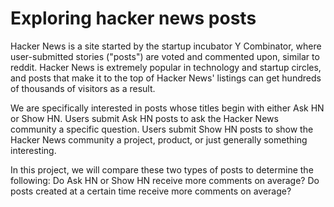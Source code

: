 # Exploring hacker news posts

Hacker News is a site started by the startup incubator Y Combinator, where user-submitted stories ("posts") are voted and commented upon, similar to reddit. Hacker News is extremely popular in technology and startup circles, and posts that make it to the top of Hacker News' listings can get hundreds of thousands of visitors as a result.

We are specifically interested in posts whose titles begin with either Ask HN or Show HN. Users submit Ask HN posts to ask the Hacker News community a specific question. Users submit Show HN posts to show the Hacker News community a project, product, or just generally something interesting.

In this project, we will compare these two types of posts to determine the following: Do Ask HN or Show HN receive more comments on average? Do posts created at a certain time receive more comments on average?
